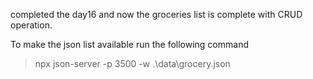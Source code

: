 completed the day16 and now the groceries list is complete with CRUD operation.

To make the json list available run the following command
>npx json-server -p 3500 -w .\data\grocery.json